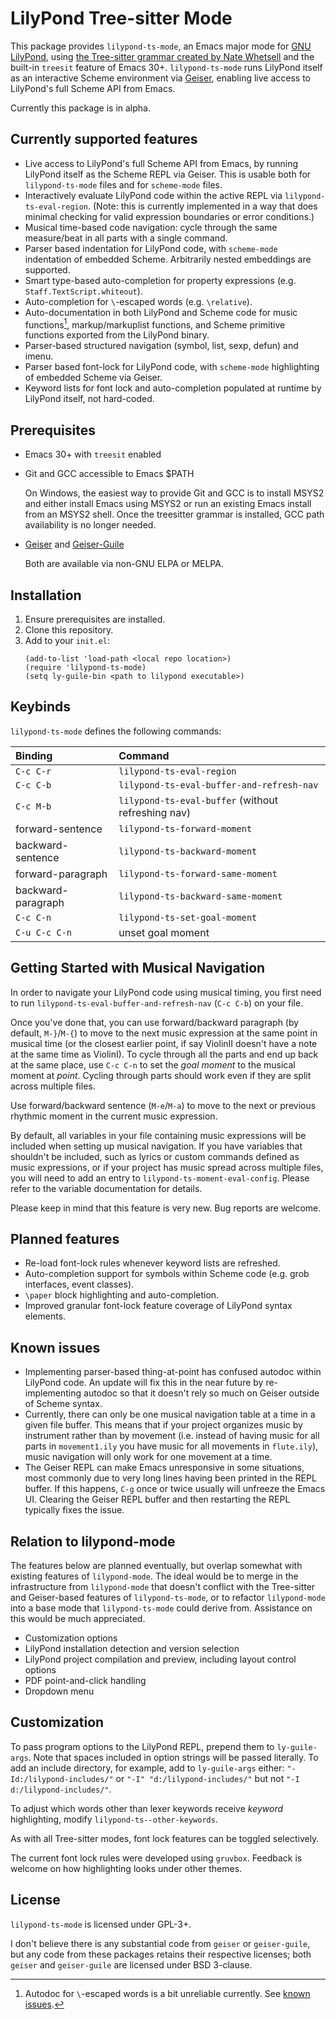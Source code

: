 # LilyPond Tree-sitter Mode
This package provides `lilypond-ts-mode`, an Emacs major mode for [GNU LilyPond](https://lilypond.org/), using [the Tree-sitter grammar created by Nate Whetsell](https://github.com/nwhetsell/tree-sitter-lilypond/) and the built-in `treesit` feature of Emacs 30+. `lilypond-ts-mode` runs LilyPond itself as an interactive Scheme environment via [Geiser](https://www.nongnu.org/geiser/), enabling live access to LilyPond's full Scheme API from Emacs.

Currently this package is in alpha.

## Currently supported features
* Live access to LilyPond's full Scheme API from Emacs, by running LilyPond itself as the Scheme REPL via Geiser. This is usable both for `lilypond-ts-mode` files and for `scheme-mode` files.
* Interactively evaluate LilyPond code within the active REPL via `lilypond-ts-eval-region`. (Note: this is currently implemented in a way that does minimal checking for valid expression boundaries or error conditions.)
* Musical time-based code navigation: cycle through the same measure/beat in all
parts with a single command.
* Parser based indentation for LilyPond code, with `scheme-mode` indentation of embedded Scheme. Arbitrarily nested embeddings are supported.
* Smart type-based auto-completion for property expressions (e.g. `Staff.TextScript.whiteout`).
* Auto-completion for `\`-escaped words (e.g. `\relative`).
* Auto-documentation in both LilyPond and Scheme code for music functions[^1], markup/markuplist functions, and Scheme primitive functions exported from the LilyPond binary.
* Parser-based structured navigation (symbol, list, sexp, defun) and imenu.
* Parser based font-lock for LilyPond code, with `scheme-mode` highlighting of embedded Scheme via Geiser.
* Keyword lists for font lock and auto-completion populated at runtime by LilyPond itself, not hard-coded.

[^1]: Autodoc for `\`-escaped words is a bit unreliable currently. See [known issues](#known-issues).

## Prerequisites
* Emacs 30+ with `treesit` enabled
* Git and GCC accessible to Emacs $PATH

  On Windows, the easiest way to provide Git and GCC is to install MSYS2 and either install Emacs using MSYS2 or run an existing Emacs install from an MSYS2 shell. Once the treesitter grammar is installed, GCC path availability is no longer needed.

* [Geiser](https://gitlab.com/emacs-geiser/geiser) and [Geiser-Guile](https://gitlab.com/emacs-geiser/guile)

  Both are available via non-GNU ELPA or MELPA.

## Installation
1. Ensure prerequisites are installed.
2. Clone this repository.
3. Add to your `init.el`:
   ```
   (add-to-list 'load-path <local repo location>)
   (require 'lilypond-ts-mode)
   (setq ly-guile-bin <path to lilypond executable>)
   ```
## Keybinds
`lilypond-ts-mode` defines the following commands:

| Binding | Command |
|:--|:--|
| `C-c C-r` | `lilypond-ts-eval-region` |
| `C-c C-b` | `lilypond-ts-eval-buffer-and-refresh-nav` |
| `C-c M-b` | `lilypond-ts-eval-buffer` (without refreshing nav) |
| forward-sentence | `lilypond-ts-forward-moment` |
| backward-sentence | `lilypond-ts-backward-moment` |
| forward-paragraph | `lilypond-ts-forward-same-moment` |
| backward-paragraph | `lilypond-ts-backward-same-moment` |
| `C-c C-n` | `lilypond-ts-set-goal-moment` |
| `C-u C-c C-n` | unset goal moment |

## Getting Started with Musical Navigation
In order to navigate your LilyPond code using musical timing, you first need to run `lilypond-ts-eval-buffer-and-refresh-nav` (`C-c C-b`) on your file.

Once you've done that, you can use forward/backward paragraph (by default, `M-}`/`M-{`) to move to the next music expression at the same point in musical time (or the closest earlier point, if say ViolinII doesn't have a note at the same time as ViolinI). To cycle through all the parts and end up back at the same place, use `C-c C-n` to set the *goal moment* to the musical moment at *point*. Cycling through parts should work even if they are split across multiple files.

Use forward/backward sentence (`M-e`/`M-a`) to move to the next or previous rhythmic moment in the current music expression.

By default, all variables in your file containing music expressions will be included when setting up musical navigation. If you have variables that shouldn't be included, such as lyrics or custom commands defined as music expressions, or if your project has music spread across multiple files, you will need to add an entry to `lilypond-ts-moment-eval-config`. Please refer to the variable documentation for details.

Please keep in mind that this feature is very new. Bug reports are welcome.

## Planned features
* Re-load font-lock rules whenever keyword lists are refreshed.
* Auto-completion support for symbols within Scheme code (e.g. grob interfaces, event classes).
* `\paper` block highlighting and auto-completion.
* Improved granular font-lock feature coverage of LilyPond syntax elements.

## Known issues
* Implementing parser-based thing-at-point has confused autodoc within LilyPond code. An update will fix this in the near future by re-implementing autodoc so that it doesn't rely so much on Geiser outside of Scheme syntax.
* Currently, there can only be one musical navigation table at a time in a given file buffer. This means that if your project organizes music by instrument rather than by movement (i.e. instead of having music for all parts in `movement1.ily` you have music for all movements in `flute.ily`), music navigation will only work for one movement at a time.
* The Geiser REPL can make Emacs unresponsive in some situations, most commonly due to very long lines having been printed in the REPL buffer. If this happens, `C-g` once or twice usually will unfreeze the Emacs UI. Clearing the Geiser REPL buffer and then restarting the REPL typically fixes the issue.

## Relation to lilypond-mode
The features below are planned eventually, but overlap somewhat with existing features of `lilypond-mode`. The ideal would be to merge in the infrastructure from `lilypond-mode` that doesn't conflict with the Tree-sitter and Geiser-based features of `lilypond-ts-mode`, or to refactor `lilypond-mode` into a base mode that `lilypond-ts-mode` could derive from. Assistance on this would be much appreciated.

* Customization options
* LilyPond installation detection and version selection
* LilyPond project compilation and preview, including layout control options
* PDF point-and-click handling
* Dropdown menu

## Customization
To pass program options to the LilyPond REPL, prepend them to `ly-guile-args`. Note that spaces included in option strings will be passed literally. To add an include directory, for example, add to `ly-guile-args` either: `"-Id:/lilypond-includes/"` or `"-I" "d:/lilypond-includes/"` but not `"-I d:/lilypond-includes/"`.

To adjust which words other than lexer keywords receive *keyword* highlighting, modify `lilypond-ts--other-keywords`.

As with all Tree-sitter modes, font lock features can be toggled selectively.

The current font lock rules were developed using `gruvbox`. Feedback is welcome on how highlighting looks under other themes.

## License
`lilypond-ts-mode` is licensed under GPL-3+.

I don't believe there is any substantial code from `geiser` or `geiser-guile`, but any code from these packages retains their respective licenses; both `geiser` and `geiser-guile` are licensed under BSD 3-clause.
